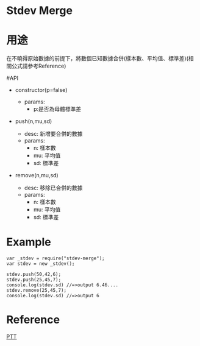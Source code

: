 # Stdev Merge

# 用途

在不曉得原始數據的前提下，將數個已知數據合併(樣本數、平均值、標準差)(相關公式請參考Reference)

#API

- constructor(p=false)
	- params:
		- p:是否為母體標準差

- push(n,mu,sd)
	- desc: 新增要合併的數據
	- params:
		- n: 樣本數
		- mu: 平均值
		- sd: 標準差
- remove(n,mu,sd)
	- desc: 移除已合併的數據
	- params:
		- n: 樣本數
		- mu: 平均值
		- sd: 標準差

# Example
```
var _stdev = require("stdev-merge");
var stdev = new _stdev();

stdev.push(50,42,6);
stdev.push(25,45,7);
console.log(stdev.sd) //=>output 6.46....
stdev.remove(25,45,7);
console.log(stdev.sd) //=>output 6

```

# Reference
[PTT](https://www.ptt.cc/bbs/Statistics/M.1192623021.A.html)